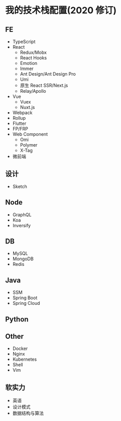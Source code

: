 # 我的技术栈配置(2020 修订)

## FE

- TypeScript
- React
  - Redux/Mobx
  - React Hooks
  - Emotion
  - Immer
  - Ant Design/Ant Design Pro
  - Umi
  - 原生 React SSR/Next.js
  - Relay/Apollo
- Vue
  - Vuex
  - Nuxt.js
- Webpack
- Rollup
- Flutter
- FP/FRP
- Web Component
  - Omi
  - Polymer
  - X-Tag
- 微前端

## 设计

- Sketch

## Node

- GraphQL
- Koa
- Inversify

## DB

- MySQL
- MongoDB
- Redis

## Java

- SSM
- Spring Boot
- Spring Cloud

## Python

## Other

- Docker
- Nginx
- Kubernetes
- Shell
- Vim

## 软实力

- 英语
- 设计模式
- 数据结构与算法
